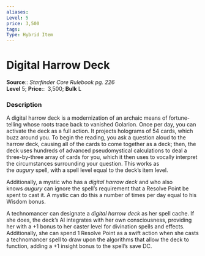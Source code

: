 ```yaml
---
aliases: 
Level: 5 
price: 3,500
tags: 
Type: Hybrid Item
---
```


# Digital Harrow Deck

**Source**:: _Starfinder Core Rulebook pg. 226_  
**Level** 5;
**Price**::  3,500; **Bulk** L

### Description

A digital harrow deck is a modernization of an archaic means of fortune-telling whose roots trace back to vanished Golarion. Once per day, you can activate the deck as a full action. It projects holograms of 54 cards, which buzz around you. To begin the reading, you ask a question aloud to the harrow deck, causing all of the cards to come together as a deck; then, the deck uses hundreds of advanced pseudomystical calculations to deal a three-by-three array of cards for you, which it then uses to vocally interpret the circumstances surrounding your question. This works as the _augury_ spell, with a spell level equal to the deck’s item level.  
  
Additionally, a mystic who has a _digital harrow deck_ and who also knows _augury_ can ignore the spell’s requirement that a Resolve Point be spent to cast it. A mystic can do this a number of times per day equal to his Wisdom bonus.  
  
A technomancer can designate a _digital harrow deck_ as her spell cache. If she does, the deck’s AI integrates with her own consciousness, providing her with a +1 bonus to her caster level for divination spells and effects. Additionally, she can spend 1 Resolve Point as a swift action when she casts a technomancer spell to draw upon the algorithms that allow the deck to function, adding a +1 insight bonus to the spell’s save DC.
